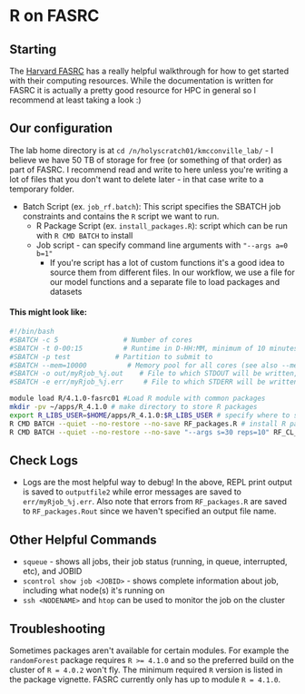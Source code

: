 # R on FASRC

## Starting
The [Harvard FASRC](https://docs.rc.fas.harvard.edu/kb/quickstart-guide/) has a really helpful walkthrough for how to get started with their computing resources. While the documentation is written for FASRC it is actually a pretty good resource for HPC in general so I recommend at least taking a look :) 



## Our configuration
The lab home directory is at `cd /n/holyscratch01/kmcconville_lab/` - I believe we have 50 TB of storage for free (or something of that order) as part of FASRC. I recommend read and write to here unless you're writing a lot of files that you don't want to delete later - in that case write to a temporary folder. 

 - Batch Script (ex. `job_rf.batch`): This script specifies the SBATCH job constraints and contains the `R` script we want to run.
    - R Package Script (ex. `install_packages.R`): script which can be run with `R CMD BATCH` to install 
    - Job script - can specify command line arguments with `"--args a=0 b=1"`
        - If you're script has a lot of custom functions it's a good idea to source them from different files. In our workflow, we use a file for our model functions and a separate file to load packages and datasets

#### This might look like:
```bash
#!/bin/bash
#SBATCH -c 5                # Number of cores
#SBATCH -t 0-00:15          # Runtime in D-HH:MM, minimum of 10 minutes
#SBATCH -p test           # Partition to submit to
#SBATCH --mem=10000          # Memory pool for all cores (see also --mem-per-cpu)
#SBATCH -o out/myRjob_%j.out    # File to which STDOUT will be written, %j inserts jobid
#SBATCH -e err/myRjob_%j.err     # File to which STDERR will be written, %j inserts jobid

module load R/4.1.0-fasrc01 #Load R module with common packages
mkdir -pv ~/apps/R_4.1.0 # make directory to store R packages
export R_LIBS_USER=$HOME/apps/R_4.1.0:$R_LIBS_USER # specify where to store packages
R CMD BATCH --quiet --no-restore --no-save RF_packages.R # install R packages if needed
R CMD BATCH --quiet --no-restore --no-save "--args s=30 reps=10" RF_CL_RUN02.R outputfile2 # run script
```


## Check Logs
 - Logs are the most helpful way to debug! In the above, REPL print output is saved to `outputfile2` while error messages are saved to `err/myRjob_%j.err`. Also note that errors from `RF_packages.R` are saved to `RF_packages.Rout` since we haven't specified an output file name. 

 ## Other Helpful Commands
   - `squeue` - shows all jobs, their job status (running, in queue, interrupted, etc), and JOBID
   - `scontrol show job <JOBID>` - shows complete information about job, including what node(s) it's running on
   - `ssh <NODENAME>` and `htop` can be used to monitor the job on the cluster 


## Troubleshooting
Sometimes packages aren't available for certain modules. For example the `randomForest` package requires `R >= 4.1.0` and so the preferred build on the cluster of `R = 4.0.2` won't fly. The minimum required `R` version is listed in the package vignette. FASRC currently only has up to module `R = 4.1.0`.